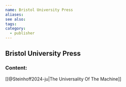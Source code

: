 ```yaml
---
name: Bristol University Press
aliases:
see also:
tags:
category:
  - publisher
---
```


## Bristol University Press

### Content:
[[@Steinhoff2024-ju|The Universality Of The Machine]]